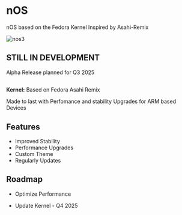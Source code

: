 
# nOS

nOS based on the Fedora Kernel
Inspired by Asahi-Remix

![nos3](https://github.com/user-attachments/assets/b5593c04-fe95-416d-93f0-0f447e36d865)

## STILL IN DEVELOPMENT

Alpha Release planned for Q3 2025



## 

**Kernel:** Based on Fedora Asahi Remix

Made to last with Perfomance and stability Upgrades for ARM based Devices


## Features

- Improved Stability
- Performance Upgrades
- Custom Theme
- Regularly Updates


## Roadmap


- Optimize Performance

- Update Kernel - Q4 2025

